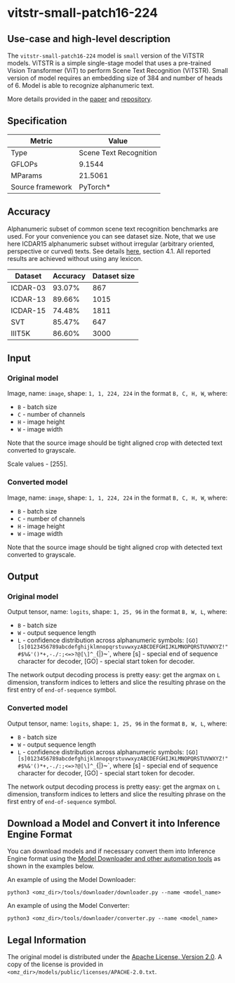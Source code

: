 # vitstr-small-patch16-224

## Use-case and high-level description

The `vitstr-small-patch16-224` model is `small` version of the ViTSTR models.  ViTSTR is a simple single-stage model that uses a pre-trained Vision Transformer (ViT) to perform Scene Text Recognition (ViTSTR).  Small version of model requires an embedding size of 384 and number of heads of 6. Model is able to recognize alphanumeric text.

More details provided in the [paper](https://arxiv.org/abs/2105.08582) and [repository](https://github.com/roatienza/deep-text-recognition-benchmark).

## Specification

| Metric           | Value                  |
| ---------------- | ---------------------- |
| Type             | Scene Text Recognition |
| GFLOPs           | 9.1544                 |
| MParams          | 21.5061                |
| Source framework | PyTorch\*              |

## Accuracy

Alphanumeric subset of common scene text recognition benchmarks are used. For your convenience you can see dataset size. Note, that we use here ICDAR15 alphanumeric subset without irregular (arbitrary oriented, perspective or curved) texts. See details [here](https://arxiv.org/abs/1709.02054), section 4.1. All reported results are achieved without using any lexicon.

| Dataset  | Accuracy | Dataset size |
| -------- | -------- | ------------ |
| ICDAR-03 | 93.07%   | 867          |
| ICDAR-13 | 89.66%   | 1015         |
| ICDAR-15 | 74.48%   | 1811         |
| SVT      | 85.47%   | 647          |
| IIIT5K   | 86.60%   | 3000         |

## Input

### Original model

Image, name: `image`, shape: `1, 1, 224, 224` in the format `B, C, H, W`, where:

- `B` - batch size
- `C` - number of channels
- `H` - image height
- `W` - image width

Note that the source image should be tight aligned crop with detected text converted to grayscale.

Scale values - [255].

### Converted model

Image, name: `image`, shape: `1, 1, 224, 224` in the format `B, C, H, W`, where:

- `B` - batch size
- `C` - number of channels
- `H` - image height
- `W` - image width

Note that the source image should be tight aligned crop with detected text converted to grayscale.

## Output

### Original model

Output tensor, name: `logits`, shape: `1, 25, 96` in the format `B, W, L`, where:

- `B` - batch size
- `W` - output sequence length
- `L` - confidence distribution across alphanumeric symbols:
  `[GO][s]0123456789abcdefghijklmnopqrstuvwxyzABCDEFGHIJKLMNOPQRSTUVWXYZ!"#$%&'()*+,-./:;<=>?@[\]^_`{|}~`, where [s] - special end of sequence character for decoder, [GO] - special start token for decoder.

The network output decoding process is pretty easy: get the argmax on `L` dimension, transform indices to letters and slice the resulting phrase on the first entry of `end-of-sequence` symbol.

### Converted model

Output tensor, name: `logits`, shape: `1, 25, 96` in the format `B, W, L`, where:

- `B` - batch size
- `W` - output sequence length
- `L` - confidence distribution across alphanumeric symbols:
  `[GO][s]0123456789abcdefghijklmnopqrstuvwxyzABCDEFGHIJKLMNOPQRSTUVWXYZ!"#$%&'()*+,-./:;<=>?@[\]^_`{|}~`, where [s] - special end of sequence character for decoder, [GO] - special start token for decoder.

The network output decoding process is pretty easy: get the argmax on `L` dimension, transform indices to letters and slice the resulting phrase on the first entry of `end-of-sequence` symbol.

## Download a Model and Convert it into Inference Engine Format

You can download models and if necessary convert them into Inference Engine format using the [Model Downloader and other automation tools](../../../tools/downloader/README.md) as shown in the examples below.

An example of using the Model Downloader:
```
python3 <omz_dir>/tools/downloader/downloader.py --name <model_name>
```

An example of using the Model Converter:
```
python3 <omz_dir>/tools/downloader/converter.py --name <model_name>
```

## Legal Information

The original model is distributed under the
[Apache License, Version 2.0](https://raw.githubusercontent.com/roatienza/deep-text-recognition-benchmark/master/LICENSE.md).
A copy of the license is provided in `<omz_dir>/models/public/licenses/APACHE-2.0.txt`.
